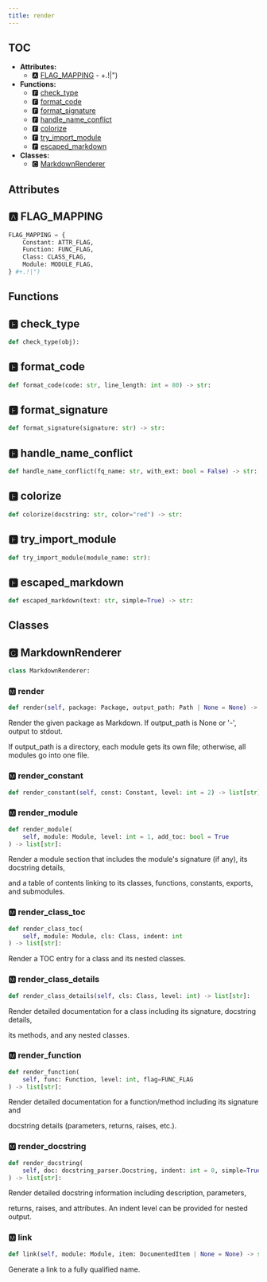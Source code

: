 ```yaml
---
title: render
---
```


## TOC

- **Attributes:**
  - 🅰 [FLAG\_MAPPING](#🅰-flag_mapping) - \+.\!\|"\)
- **Functions:**
  - 🅵 [check\_type](#🅵-check_type)
  - 🅵 [format\_code](#🅵-format_code)
  - 🅵 [format\_signature](#🅵-format_signature)
  - 🅵 [handle\_name\_conflict](#🅵-handle_name_conflict)
  - 🅵 [colorize](#🅵-colorize)
  - 🅵 [try\_import\_module](#🅵-try_import_module)
  - 🅵 [escaped\_markdown](#🅵-escaped_markdown)
- **Classes:**
  - 🅲 [MarkdownRenderer](#🅲-markdownrenderer)

## Attributes

## 🅰 FLAG\_MAPPING

```python
FLAG_MAPPING = {
    Constant: ATTR_FLAG,
    Function: FUNC_FLAG,
    Class: CLASS_FLAG,
    Module: MODULE_FLAG,
} #+.!|")
```


## Functions

## 🅵 check\_type

```python
def check_type(obj):
```
## 🅵 format\_code

```python
def format_code(code: str, line_length: int = 80) -> str:
```
## 🅵 format\_signature

```python
def format_signature(signature: str) -> str:
```
## 🅵 handle\_name\_conflict

```python
def handle_name_conflict(fq_name: str, with_ext: bool = False) -> str:
```
## 🅵 colorize

```python
def colorize(docstring: str, color="red") -> str:
```
## 🅵 try\_import\_module

```python
def try_import_module(module_name: str):
```
## 🅵 escaped\_markdown

```python
def escaped_markdown(text: str, simple=True) -> str:
```

## Classes

## 🅲 MarkdownRenderer

```python
class MarkdownRenderer:
```


### 🅼 render

```python
def render(self, package: Package, output_path: Path | None = None) -> None:
```

Render the given package as Markdown. If output\_path is None or '-', output to stdout.

If output\_path is a directory, each module gets its own file; otherwise, all modules go into one file.
### 🅼 render\_constant

```python
def render_constant(self, const: Constant, level: int = 2) -> list[str]:
```
### 🅼 render\_module

```python
def render_module(
    self, module: Module, level: int = 1, add_toc: bool = True
) -> list[str]:
```

Render a module section that includes the module's signature \(if any\), its docstring details,

and a table of contents linking to its classes, functions, constants, exports, and submodules.
### 🅼 render\_class\_toc

```python
def render_class_toc(
    self, module: Module, cls: Class, indent: int
) -> list[str]:
```

Render a TOC entry for a class and its nested classes.
### 🅼 render\_class\_details

```python
def render_class_details(self, cls: Class, level: int) -> list[str]:
```

Render detailed documentation for a class including its signature, docstring details,

its methods, and any nested classes.
### 🅼 render\_function

```python
def render_function(
    self, func: Function, level: int, flag=FUNC_FLAG
) -> list[str]:
```

Render detailed documentation for a function/method including its signature and

docstring details \(parameters, returns, raises, etc.\).
### 🅼 render\_docstring

```python
def render_docstring(
    self, doc: docstring_parser.Docstring, indent: int = 0, simple=True
) -> list[str]:
```

Render detailed docstring information including description, parameters,

returns, raises, and attributes. An indent level can be provided for nested output.
### 🅼 link

```python
def link(self, module: Module, item: DocumentedItem | None = None) -> str:
```

Generate a link to a fully qualified name.
